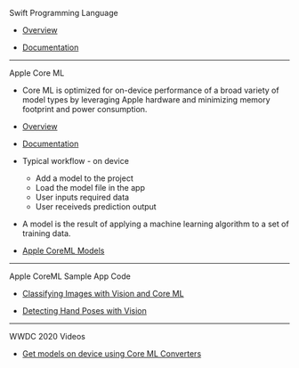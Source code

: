 Swift Programming Language

* [Overview](https://developer.apple.com/swift/)

* [Documentation](https://docs.swift.org/swift-book/documentation/the-swift-programming-language/)

- - - -

Apple Core ML

* Core ML is optimized for on-device performance of a broad variety of model 
    types by leveraging Apple hardware and minimizing memory footprint and power consumption.
  
* [Overview](https://developer.apple.com/machine-learning/core-ml/)
  
* [Documentation](https://developer.apple.com/documentation/coreml)

* Typical workflow - on device
  * Add a model to the project
  * Load the model file in the app
  * User inputs required data
  * User receiveds prediction output
    
* A model is the result of applying a machine learning algorithm to a set of training data.

* [Apple CoreML Models](https://developer.apple.com/machine-learning/models/)

- - - -

Apple CoreML Sample App Code

* [Classifying Images with Vision and Core ML](https://developer.apple.com/documentation/vision/classifying_images_with_vision_and_core_ml)

* [Detecting Hand Poses with Vision](https://developer.apple.com/documentation/vision/detecting_hand_poses_with_vision)

- - - -

WWDC 2020 Videos

* [Get models on device using Core ML Converters](https://developer.apple.com/videos/play/wwdc2020/10153/) 
